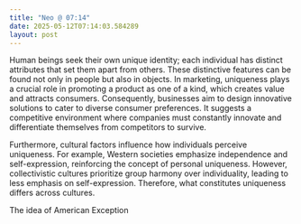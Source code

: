 ```yaml
---
title: "Neo @ 07:14"
date: 2025-05-12T07:14:03.584289
layout: post
---
```


Human beings seek their own unique identity; each individual has distinct attributes that set them apart from others. These distinctive features can be found not only in people but also in objects. In marketing, uniqueness plays a crucial role in promoting a product as one of a kind, which creates value and attracts consumers. Consequently, businesses aim to design innovative solutions to cater to diverse consumer preferences. It suggests a competitive environment where companies must constantly innovate and differentiate themselves from competitors to survive.

Furthermore, cultural factors influence how individuals perceive uniqueness. For example, Western societies emphasize independence and self-expression, reinforcing the concept of personal uniqueness. However, collectivistic cultures prioritize group harmony over individuality, leading to less emphasis on self-expression. Therefore, what constitutes uniqueness differs across cultures.

The idea of American Exception